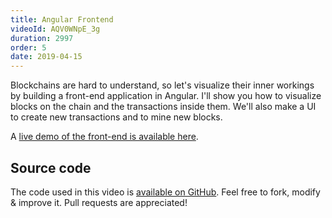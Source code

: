 ```yaml
---
title: Angular Frontend
videoId: AQV0WNpE_3g
duration: 2997
order: 5
date: 2019-04-15
---
```


Blockchains are hard to understand, so let's visualize their inner workings by building a front-end application in Angular. I'll show you how to visualize blocks on the chain and the transactions inside them. We'll also make a UI to create new transactions and to mine new blocks.

A [live demo of the front-end is available here](https://savjee.github.io/savjeecoin-frontend/).

## Source code
The code used in this video is [available on GitHub](https://github.com/Savjee/savjeecoin-frontend).
Feel free to fork, modify & improve it. Pull requests are appreciated!